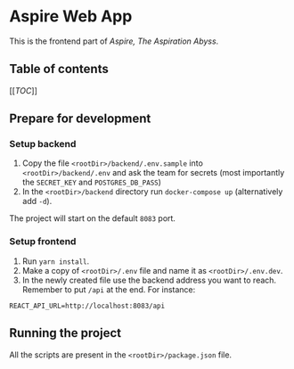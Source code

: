 # Aspire Web App

This is the frontend part of _Aspire, The Aspiration Abyss_.

## Table of contents

[[_TOC_]]

## Prepare for development

### Setup backend

1. Copy the file `<rootDir>/backend/.env.sample` into `<rootDir>/backend/.env` and ask the team for secrets (most
   importantly the `SECRET_KEY` and `POSTGRES_DB_PASS`)
2. In the `<rootDir>/backend` directory run `docker-compose up` (alternatively add `-d`).

The project will start on the default `8083` port.

### Setup frontend

1. Run `yarn install`.
2. Make a copy of `<rootDir>/.env` file and name it as `<rootDir>/.env.dev`.
3. In the newly created file use the backend address you want to reach. Remember to put `/api` at the end. For instance:

```dotenv
REACT_API_URL=http://localhost:8083/api
```

## Running the project

All the scripts are present in the `<rootDir>/package.json` file.
